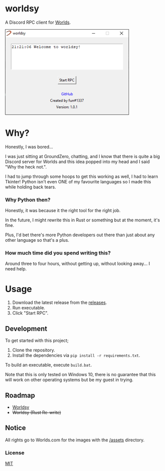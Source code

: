 # worldsy
A Discord RPC client for [Worlds](http://worldsonline.com/).

![](./assets/screenshot.png)

# Why?
Honestly, I was bored...

I was just sitting at GroundZero, chatting, and I know that there is quite a big Discord server for Worlds and this idea popped into my head and I said "Why the heck not.".

I had to jump through some hoops to get this working as well, I had to learn Tkinter! Python isn't even ONE of my favourite languages so I made this while holding back tears.

### Why Python then?
Honestly, it was because it the right tool for the right job.

In the future, I might rewrite this in Rust or something but at the moment, it's fine.

Plus, I'd bet there's more Python developers out there than just about any other language so that's a plus.

### How much time did you spend writing this? 
Around three to four hours, without getting up, without looking away... I need help.

# Usage
1. Download the latest release from the [releases](https://github.com/fuwn/worldsy/releases/latest).
2. Run executable.
3. Click "Start RPC".

## Development
To get started with this project;

1. Clone the repository.
2. Install the dependencies via `pip install -r requirements.txt`.

To build an executable, execute `build.bat`.

Note that this is only tested on Windows 10, there is no guarantee that this will work on other operating systems but be my guest in trying.

## Roadmap
- [Worldsy](https://github.com/fuwn/worldsy/projects/1)
- ~~Worldsy (Rust Re-write)~~

## Notice
All rights go to Worlds.com for the images with the [/assets](./assets) directory.

### License
[MIT](./LICENSE)
